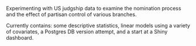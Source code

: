 Experimenting with US judgship data to examine the nomination process and the effect of partisan control of various branches.

Currently contains: some descriptive statistics, linear models using a variety of covariates, a Postgres DB version attempt, and a start at a Shiny dashboard.
